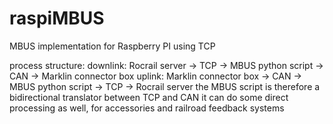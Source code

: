 # raspiMBUS
MBUS implementation for Raspberry PI using TCP

process structure:
downlink: Rocrail server -> TCP -> MBUS python script -> CAN -> Marklin connector box
uplink: Marklin connector box -> CAN -> MBUS python script -> TCP -> Rocrail server
the MBUS script is therefore a bidirectional translator between TCP and CAN
it can do some direct processing as well, for accessories and railroad feedback systems
